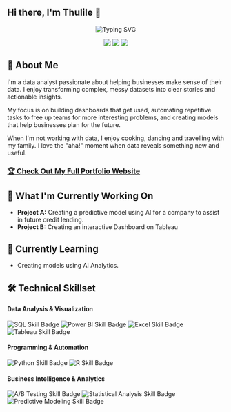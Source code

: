 ## Hi there, I'm Thulile 👋

<div align="center">
  <!--  You can customize the typing text in the "lines=" section of the URL below -->
  <!--  For an ampersand (&), use &amp; (e.g., Analytics+%26+Optimization) -->
  <img src="https://readme-typing-svg.herokuapp.com?font=Fira+Code&pause=1000&color=2E9EF7&center=true&vCenter=true&width=435&lines=Data+Analyst+%7C+Business+Intelligence;Turning+Data+into+Actionable+Insights;Data+Analyst;6+Months+Learning+Experience" alt="Typing SVG" />
</div>

<!-- 🔗 Update these links with your own social media and contact information -->
<p align="center">
  <a href="https://linkedin.com/in/thulile-malinga-194595328"><img src="https://img.shields.io/badge/LinkedIn-Connect-blue?style=for-the-badge&logo=linkedin"></a>
  <a href="https://www.kaggle.com/thulilelucymalinga"><img src="https://img.shields.io/badge/Kagggle-Notebook-green?style=for-the-badge&logo=Kaggle"></a>
  <a href="mailto:your.thulile.lucy@gmail.com"><img src="https://img.shields.io/badge/Email-Contact-red?style=for-the-badge&logo=gmail"></a>
</p>

## 🚀 About Me 
I'm a data analyst passionate about helping businesses make sense of their data. I enjoy transforming complex, messy datasets into clear stories and actionable insights.

My focus is on building dashboards that get used, automating repetitive tasks to free up teams for more interesting problems, and creating models that help businesses plan for the future.

When I'm not working with data, I enjoy cooking, dancing and travelling with my family. I love the "aha!" moment when data reveals something new and useful.

<!-- 🌐 Replace "your-username" with your actual GitHub username -->
### [🏆 Check Out My Full Portfolio Website](https://your-username.github.io/)
      
## 🔭 What I'm Currently Working On 

- **Project A:** Creating a predictive model using AI for a company to assist in future credit lending. 
- **Project B:** Creating an interactive Dashboard on Tableau

## 🌱 Currently Learning 

- Creating models using AI Analytics.

## 🛠️ Technical Skillset

<!-- This section uses Shields.io badges. You can customize them or create your own!-->

#### Data Analysis & Visualization
<p>
  <!-- 💡 Go to Shields.io to create your own badges -->
  <img src="https://img.shields.io/badge/SQL-Intermediate-4479A1?style=flat&logo=mysql&logoColor=white" alt="SQL Skill Badge">
  <img src="https://img.shields.io/badge/Power%20BI-Beginner-F2C811?style=flat&logo=powerbi&logoColor=black" alt="Power BI Skill Badge">
  <img src="https://img.shields.io/badge/Excel-Expert-217346?style=flat&logo=microsoft-excel&logoColor=white" alt="Excel Skill Badge">
  <img src="https://img.shields.io/badge/Tableau-Intermediate-E97627?style=flat&logo=tableau&logoColor=white" alt="Tableau Skill Badge">
</p>

#### Programming & Automation
<p>
  <img src="https://img.shields.io/badge/Python-Beginner-3776AB?style=flat&logo=python&logoColor=white" alt="Python Skill Badge">
  <img src="https://img.shields.io/badge/R-Advanced-276DC3?style=flat&logo=r&logoColor=white" alt="R Skill Badge">
</p>

#### Business Intelligence & Analytics
<p>
  <img src="https://img.shields.io/badge/A%2FB%20Testing-Beginner-FF6B6B?style=flat" alt="A/B Testing Skill Badge">
  <img src="https://img.shields.io/badge/Statistical%20Analysis-Intermediate-4ECDC4?style=flat" alt="Statistical Analysis Skill Badge">
  <img src="https://img.shields.io/badge/Predictive%20Modeling-Beginner-45B7D1?style=flat" alt="Predictive Modeling Skill Badge">
</p>
